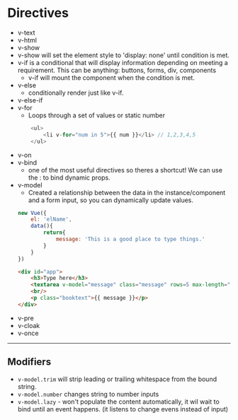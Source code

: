 # Directives

- v-text
- v-html
- v-show
 - v-show will set the element style to 'display: none' until condition is met. 
- v-if
    is a conditional that will display information depending on meeting a requirement. This can be anything: buttons, forms, div, components
  - v-if will mount the component when the condition is met. 
- v-else
  - conditionally render just like v-if.
- v-else-if
- v-for
    - Loops through a set of values or static number
    ```javascript
        <ul>
            <li v-for="num in 5">{{ num }}</li> // 1,2,3,4,5
        </ul>
    ```
- v-on
- v-bind
  - one of the most useful directives so theres a shortcut! We can use the : to bind dynamic props. 
- v-model
    - Created a relationship between the data in the instance/component and a form input, so you can dynamically update values. 
    ```javascript
    new Vue({
        el: 'elName',
        data(){
            return{
                message: 'This is a good place to type things.'
            }
        }
    })
    ```
    ```html
    <div id="app">
        <h3>Type here</h3>
        <textarea v-model="message" class="message" rows=5 max-length="72"/>
        <br/>
        <p class="booktext">{{ message }}</p>
    </div>
    ```
- v-pre
- v-cloak
- v-once


---

## Modifiers

- `v-model.trim` will strip leading or trailing whitespace from the bound string.
- `v-model.number` changes string to number inputs
- `v-model.lazy` - won't populate the content automatically, it wil wait to bind until an event happens. (it listens to change evens instead of input)
